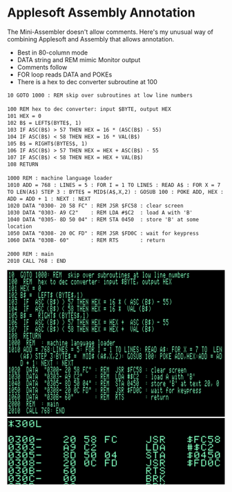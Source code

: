Applesoft Assembly Annotation
=============================

The Mini-Assembler doesn't allow comments. Here's my unusual way of combining
Applesoft and Assembly that allows annotation.

+ Best in 80-column mode
+ DATA string and REM mimic Monitor output
+ Comments follow
+ FOR loop reads DATA and POKEs
+ There is a hex to dec converter subroutine at 100

```
10 GOTO 1000 : REM skip over subroutines at low line numbers

100 REM hex to dec converter: input $BYTE, output HEX
101 HEX = 0
102 B$ = LEFT$(BYTE$, 1)
103 IF ASC(B$) > 57 THEN HEX = 16 * (ASC(B$) - 55)
104 IF ASC(B$) < 58 THEN HEX = 16 * VAL(B$)
105 B$ = RIGHT$(BYTES$, 1)
106 IF ASC(B$) > 57 THEN HEX = HEX + ASC(B$) - 55
107 IF ASC(B$) < 58 THEN HEX = HEX + VAL(B$)
108 RETURN

1000 REM : machine language loader
1010 ADD = 768 : LINES = 5 : FOR I = 1 TO LINES : READ A$ : FOR X = 7 TO LEN(A$) STEP 3 : BYTE$ = MID$(A$,X,2) : GOSUB 100 : POKE ADD, HEX : ADD = ADD + 1 : NEXT : NEXT
1020 DATA "0300- 20 58 FC" : REM JSR $FC58 : clear screen
1030 DATA "0303- A9 C2"    : REM LDA #$C2  : load A with 'B'
1040 DATA "0305- 8D 50 04" : REM STA 0450  : store 'B' at some location
1050 DATA "0308- 20 0C FD" : REM JSR $FD0C : wait for keypress
1060 DATA "030B- 60"       : REM RTS       : return

2000 REM : main
2010 CALL 768 : END
```

![80 Column](aaa-80col.png)
![Monitor](aaa-monitor.png)
